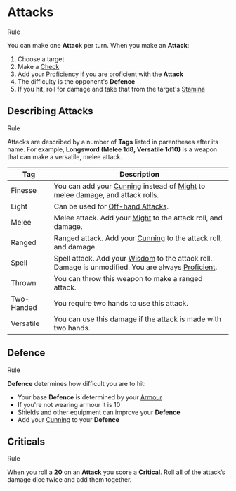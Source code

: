 # Attacks

Rule

You can make one **Attack** per turn. When you make an **Attack**:

 1. Choose a target
 2. Make a [Check](../../pages/rules/rolling/checks.md)
 3. Add your [Proficiency](../../pages/rules/proficiency.md) if you are proficient with the **Attack**
 4. The difficulty is the opponent's **Defence**
 5. If you hit, roll for damage and take that from the target's [Stamina](../../pages/combat/stamina.md)

## Describing Attacks

Rule

Attacks are described by a number of **Tags** listed in parentheses after its name. For example, **Longsword (Melee 1d8, Versatile 1d10)** is a weapon that can make a versatile, melee attack.

| Tag       | Description |
| --------- | - |
| Finesse     | You can add your [Cunning](../../pages/characters/attributes.md#cunning) instead of [Might](../../pages/characters/attributes.md#might) to melee damage, and attack rolls.
| Light     | Can be used for [Off-hand Attacks](../../pages/combat/bonus-actions.md#off-hand-attack).
| Melee     | Melee attack. Add your [Might](../../pages/characters/attributes.md#might) to the attack roll, and damage.
| Ranged    | Ranged attack. Add your [Cunning](../../pages/characters/attributes.md#cunning) to the attack roll, and damage.
| Spell     | Spell attack. Add your [Wisdom](../../pages/characters/attributes.md#wisdom) to the attack roll. Damage is unmodified. You are always [Proficient](../../pages/rules/proficiency.md).
| Thrown    | You can throw this weapon to make a ranged attack.
| Two-Handed | You require two hands to use this attack.
| Versatile | You can use this damage if the attack is made with two hands.

## Defence

Rule

**Defence** determines how difficult you are to hit:

 + Your base **Defence** is determined by your [Armour](../../pages/equipment/armour.md)
 + If you're not wearing armour it is 10
 + Shields and other equipment can improve your **Defence**
 + Add your [Cunning](../../pages/characters/attributes.md#cunning) to your **Defence**

## Criticals

Rule

When you roll a **20** on an **Attack** you score a **Critical**. Roll all of the attack’s damage dice twice and add them together.
